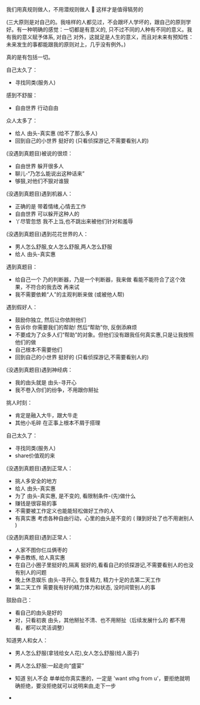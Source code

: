 
我们用真规则做人，不用潜规则做人 🌻 这样才是值得犒劳的

(三大原则是对自己的。我啥样的人都见过，不会跟坏人学坏的，跟自己的原则学好。有一种明确的感觉：一切都是有意义的, 只不过不同的人种有不同的意义。我有我的意义赋予体系, 对自己 对外，这就足是人生的意义，而且对未来有预知性：
未来发生的事都能跟我的原则对上，几乎没有例外。)

真的是有包括一切。

自己太久了：
- 寻找同类(服务人)

感到不舒服：
- 自由世界 行动自由

众人太多了：
- 给人 由头-真实惠 (给不了那么多人)
- 回到自己的小世界 挺好的 (只看侦探游记,不需要看别人的)

(没遇到真题目)被说的很烦：
- 自由世界 躲开很多人
- 聊儿-“乃怎么能说出这种话来”
- 够狠,对他们不狠对谁狠

(没遇到真题目)遇到机器人：
- 正确的是 带着情绪,心情去工作
- 自由世界 可以躲开这种人的
- 丫尽管忽悠 我不上当,也不跳出来被他们针对和羞辱

(没遇到真题目)遇到花花世界的人：
- 男人怎么舒服,女人怎么舒服,两人怎么舒服
- 给人 由头-真实惠

遇到真题目：
- 给自己一个 乃的判断器，乃是一个判断器，我来做 看能不能符合了这个效果，不符合的我去改 再来试
- 我不需要依赖“人”的主观判断来做 (或被他人帮)

遇到假好人：
- 鼓励你独立, 然后让你依附他们
- 告诉你 你需要我们的帮助! 然后“帮助”你, 反倒添麻烦
- 不要成为了众多人们“帮助”的对象。但他们没有跟我任何真实惠,只是让我按照他们的做
- 自己根本不需要他们
- 回到自己的小世界 挺好的 (只看侦探游记,不需要看别人的)

(没遇到真题目)遇到神经病：
- 我的由头就是 由头-寻开心
- 我不卷入你们的纷争，不用跟你掰扯

挑人时刻：
- 肯定是融入大牛，跟大牛走
- 其他小毛碎 在正事上根本不屑于搭理

自己太久了：
- 寻找同类(服务人)
- share价值观的来

(没遇到真题目)遇到正常人：
- 挑人多安全的地方
- 给人 由头-真实惠
- 为了 由头-真实惠, 是不变的, 看限制条件-(先)做什么
- 赚钱是很容易的事
- 不需要被工作定义也能能轻松做好工作的人
- 有真实惠 考虑各种自由行动，心里的由头是不变的 ( 赚到好处了也不用谢别人 ) 

(没遇到真题目)遇到正常人：
- 人家不图你仨瓜俩枣的
- 拳击教练, 给人真实惠
- 在自己小圈子里挺好的,隔离 挺好的,看看自己的侦探游记,不需要看别人的也没有别人的问题
- 晚上休息娱乐 由头-寻开心, 恢复精力, 精力十足的去第二天工作
- 第二天工作 需要我有好的精力体力和状态, 没时间管别人的事

鼓励自己：
- 看自己的由头是好的
- 对，只看初衷 由头，其他掰扯不清、也不用掰扯（后续发展什么的 都不用看，都可以灵活调整）

知道男人和女人：
- 男人怎么舒服(拿钱给女人花),女人怎么舒服(给人面子)
- 两人怎么舒服:一起走向“盛宴”
- 知道 别人不会 单单给你真实惠的，一定是 'want sthg from u'，要拒绝就明确拒绝，要没拒绝就可以说明来由,走下一步




-
